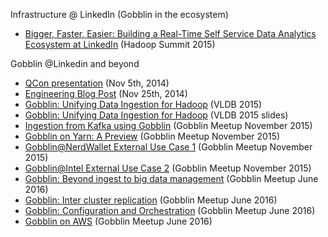 Infrastructure @ LinkedIn (Gobblin in the ecosystem)

* [Bigger, Faster, Easier: Building a Real-Time Self Service Data Analytics Ecosystem at LinkedIn](http://www.slideshare.net/Hadoop_Summit/bigger-faster-easier-building-a-realtime-self-service-data-analytics-ecosystem-at-linkedin?qid=9c8f8c33-0083-495b-a6e2-572ac45f7f2c&v=qf1&b=&from_search=9) (Hadoop Summit 2015)

Gobblin @Linkedin and beyond

* [QCon presentation](http://www.slideshare.net/LinQiao1/gobblin-big-data-with-ease) (Nov 5th, 2014)
* [Engineering Blog Post](http://engineering.linkedin.com/data-ingestion/gobblin-big-data-ease) (Nov 25th, 2014)
* [Gobblin: Unifying Data Ingestion for Hadoop](http://www.vldb.org/pvldb/vol8/p1764-qiao.pdf) (VLDB 2015)
* [Gobblin: Unifying Data Ingestion for Hadoop](http://www.slideshare.net/YinanLi/gobblin-unifying-data-ingestion-for-hadoop) (VLDB 2015 slides)
* [Ingestion from Kafka using Gobblin](http://www.slideshare.net/ZiyangLiu1/ingestion-from-kafka-using-gobblin?qid=b7dce13f-85f6-49f2-94df-feedd6057cbe&v=qf1&b=&from_search=4) (Gobblin Meetup November 2015)
* [Gobblin on Yarn: A Preview](http://www.slideshare.net/YinanLi/gobblinmeetupyarn?qid=bda2e238-f302-402b-8c02-9dca1a3b7f4e&v=qf1&b=&from_search=6) (Gobblin Meetup November 2015)
* [Gobblin@NerdWallet  External Use Case 1](http://www.slideshare.net/NerdWalletHQ/gobblin-nerdwallet-nov-2015?qid=33ba50e5-8122-4668-89d5-bbf3302adb31&v=default&b=&from_search=2) (Gobblin Meetup November 2015)
* [Gobblin@Intel  External Use Case 2](http://www.slideshare.net/IntelITCenter/gobblin-for-data-analytics) (Gobblin Meetup November 2015)
* [Gobblin: Beyond ingest to big data management](http://www.slideshare.net/VasanthRajamani/gobblin-meetupwhats-new-in-07) (Gobblin Meetup June 2016)
* [Gobblin: Inter cluster replication](http://www.slideshare.net/VasanthRajamani/distcp-gobblin) (Gobblin Meetup June 2016)
* [Gobblin: Configuration and Orchestration](http://www.slideshare.net/VasanthRajamani/gobbin-configmeetupjune2016) (Gobblin Meetup June 2016)
* [Gobblin on AWS](http://www.slideshare.net/VasanthRajamani/gobblin-onaws-63970489) (Gobblin Meetup June 2016)
